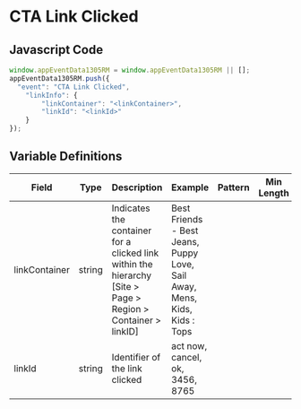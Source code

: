 # CTA Link Clicked

## Javascript Code
```js
window.appEventData1305RM = window.appEventData1305RM || [];
appEventData1305RM.push({
  "event": "CTA Link Clicked",
    "linkInfo": {
        "linkContainer": "<linkContainer>",
        "linkId": "<linkId>"
    }
});
```

## Variable Definitions

|Field|Type|Description|Example|Pattern|Min Length|Max Length|Minimum|Maximum|Multiple Of|
| --- | --- | --- | --- | --- | --- | --- | --- | --- | --- |
|linkContainer|string|Indicates the container for a clicked link within the hierarchy [Site > Page > Region > Container > linkID]|Best Friends - Best Jeans, Puppy Love, Sail Away, Mens, Kids, Kids : Tops|||||||
|linkId|string|Identifier of the link clicked|act now, cancel, ok, 3456, 8765|||||||
